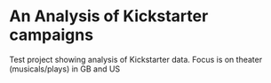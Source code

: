 # An Analysis of Kickstarter campaigns
Test project showing analysis of Kickstarter data.
Focus is on theater (musicals/plays) in GB and US


